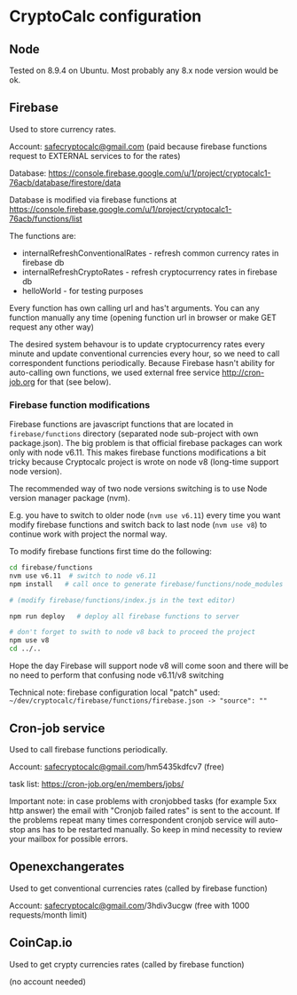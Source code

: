 # CryptoCalc configuration

## Node

Tested on 8.9.4 on Ubuntu. Most probably any 8.x node version would be ok.



## Firebase
Used to store currency rates.

Account: safecryptocalc@gmail.com  (paid because firebase functions request to EXTERNAL services to for the rates)

Database:  https://console.firebase.google.com/u/1/project/cryptocalc1-76acb/database/firestore/data

Database is modified via firebase functions at https://console.firebase.google.com/u/1/project/cryptocalc1-76acb/functions/list

The functions are:
 - internalRefreshConventionalRates - refresh common currency rates in firebase db
 - internalRefreshCryptoRates - refresh cryptocurrency rates in firebase db
 - helloWorld - for testing purposes

Every function has own calling url and has't arguments. You can any function manually any time (opening function url in browser or make GET request any other way)

The desired system behavour is  to update cryptocurrency rates every minute and update conventional currencies every hour, so we need to call correspondent functions periodically. Because Firebase hasn't ability for auto-calling own functions, we used external free service http://cron-job.org for that (see below).


### Firebase function modifications
Firebase functions are javascript functions that are located in ```firebase/functions``` directory (separated node sub-project with own package.json). The big problem is that official firebase packages can work only with node v6.11. This makes firebase functions modifications a bit tricky because Cryptocalc project is wrote on node v8 (long-time support node version).

The recommended way of two node versions switching is to use Node version manager package (nvm). 

E.g. you have to switch to older node (```nvm use v6.11```) every time you want modify firebase functions and switch back to last node (```nvm use v8```) to continue work with project the normal way.


To modify firebase functions first time do the following:

```bash
cd firebase/functions
nvm use v6.11  # switch to node v6.11
npm install   # call once to generate firebase/functions/node_modules

# (modify firebase/functions/index.js in the text editor)

npm run deploy   # deploy all firebase functions to server

# don't forget to swith to node v8 back to proceed the project 
npm use v8
cd ../..

```

Hope the day Firebase will support node v8 will come soon and there will be no need to perform that confusing node v6.11/v8 switching

Technical note: firebase configuration local "patch" used: ```~/dev/cryptocalc/firebase/functions/firebase.json -> "source": ""```



## Cron-job service
Used to call firebase functions periodically.

Account: safecryptocalc@gmail.com/hm5435kdfcv7 (free)

task list: https://cron-job.org/en/members/jobs/

Important note: in case problems with cronjobbed tasks (for example 5xx http answer) the email with "Cronjob failed rates" is sent to the account. If the problems repeat many times correspondent cronjob service will auto-stop ans has to be restarted manually. So keep in mind necessity to review your mailbox for possible errors.


## Openexchangerates
Used to get conventional currencies rates (called by firebase function)

Account: safecryptocalc@gmail.com/3hdiv3ucgw (free with 1000 requests/month limit)

## CoinCap.io
Used to get crypty currencies rates (called by firebase function)

(no account needed)



